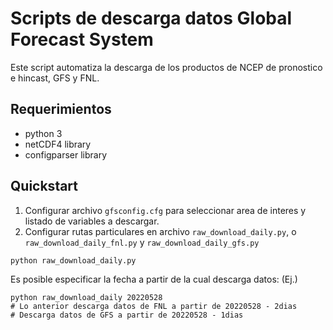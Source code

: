 # Scripts de descarga datos Global Forecast System

Este script automatiza la descarga de los productos de NCEP de pronostico e hincast, GFS y FNL.

## Requerimientos

 - python 3
 - netCDF4 library
 - configparser library

## Quickstart

1. Configurar archivo `gfsconfig.cfg` para seleccionar area de interes y listado de variables a descargar.
2. Configurar rutas particulares en archivo `raw_download_daily.py`, o `raw_download_daily_fnl.py` y
   `raw_download_daily_gfs.py`

```
python raw_download_daily.py
```

Es posible especificar la fecha a partir de la cual descarga datos: (Ej.)

```
python raw_download_daily 20220528
# Lo anterior descarga datos de FNL a partir de 20220528 - 2dias
# Descarga datos de GFS a partir de 20220528 - 1dias
```



